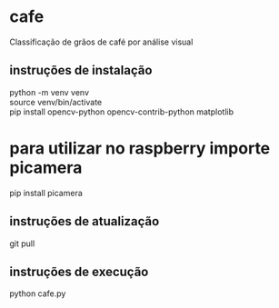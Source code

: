 # cafe  
Classificação de grãos de café por análise visual  

## instruções de instalação  

python -m venv venv  
source venv/bin/activate  
pip install opencv-python opencv-contrib-python matplotlib

# para utilizar no raspberry importe picamera  
pip install picamera  

## instruções de atualização  
git pull  

## instruções de execução    
python cafe.py  
